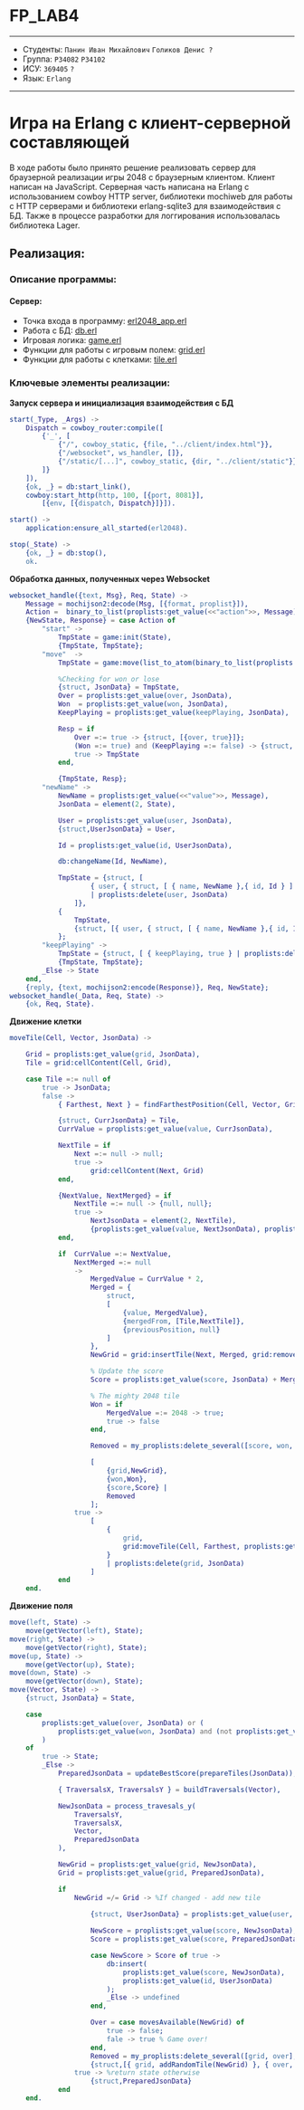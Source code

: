 # FP_LAB4

---

* Студенты: `Панин Иван Михайлович` `Голиков Денис ?`
* Группа: `P34082` `P34102`
* ИСУ: `369405`  `?`
* Язык: `Erlang`

--- 

# Игра на Erlang с клиент-серверной составляющей
В ходе работы было принято решение реализовать сервер для браузерной реализации игры 2048 с браузерным клиентом. Клиент написан на JavaScript. Серверная часть написана на Erlang с использованием cowboy HTTP server, библиотеки mochiweb для работы с HTTP серверами и библиотеки erlang-sqlite3 для взаимодействия с БД. Также в процессе разработки для логгирования использовалась библиотека Lager.

## Реализация:

### Описание программы:

#### Сервер:

- Точка входа в программу: [erl2048_app.erl](server/src/erl2048_app.erl)
- Работа с БД: [db.erl](server/src/db.erl)
- Игровая логика: [game.erl](server/src/game/game.erl)
- Функции для работы с игровым полем: [grid.erl](server/src/game/grid.erl)
- Функции для работы с клетками: [tile.erl](server/src/game/tile.erl)

### Ключевые элементы реализации:

**Запуск сервера и инициализация взаимодействия с БД**
````erlang
start(_Type, _Args) ->
    Dispatch = cowboy_router:compile([
        {'_', [
            {"/", cowboy_static, {file, "../client/index.html"}},
            {"/websocket", ws_handler, []},
            {"/static/[...]", cowboy_static, {dir, "../client/static"}}
        ]}
    ]),
    {ok, _} = db:start_link(),
    cowboy:start_http(http, 100, [{port, 8081}],
        [{env, [{dispatch, Dispatch}]}]).

start() ->
    application:ensure_all_started(erl2048).

stop(_State) ->
    {ok, _} = db:stop(),
    ok.
````
**Обработка данных, полученных через Websocket**
````erlang
websocket_handle({text, Msg}, Req, State) ->
    Message = mochijson2:decode(Msg, [{format, proplist}]),
    Action =  binary_to_list(proplists:get_value(<<"action">>, Message)),
    {NewState, Response} = case Action of
        "start" ->
            TmpState = game:init(State),
            {TmpState, TmpState};
        "move"  ->
            TmpState = game:move(list_to_atom(binary_to_list(proplists:get_value(<<"value">>, Message))), State),

            %Checking for won or lose
            {struct, JsonData} = TmpState,
            Over = proplists:get_value(over, JsonData),
            Won  = proplists:get_value(won, JsonData),
            KeepPlaying = proplists:get_value(keepPlaying, JsonData),

            Resp = if
                Over =:= true -> {struct, [{over, true}]};
                (Won =:= true) and (KeepPlaying =:= false) -> {struct, [{ask, true}]};
                true -> TmpState
            end,

            {TmpState, Resp};
        "newName" ->
            NewName = proplists:get_value(<<"value">>, Message),
            JsonData = element(2, State),

            User = proplists:get_value(user, JsonData),
            {struct,UserJsonData} = User,

            Id = proplists:get_value(id, UserJsonData),

            db:changeName(Id, NewName),

            TmpState = {struct, [
                    { user, { struct, [ { name, NewName },{ id, Id } ] } }
                    | proplists:delete(user, JsonData)
                ]},
            {
                TmpState,
                {struct, [{ user, { struct, [ { name, NewName },{ id, Id } ] } }]}
            };
        "keepPlaying" ->
            TmpState = {struct, [ { keepPlaying, true } | proplists:delete(keepPlaying, element(2, State)) ]},
            {TmpState, TmpState};
        _Else -> State
    end,
    {reply, {text, mochijson2:encode(Response)}, Req, NewState};
websocket_handle(_Data, Req, State) ->
    {ok, Req, State}.
````

**Движение клетки**
````erlang
moveTile(Cell, Vector, JsonData) ->

    Grid = proplists:get_value(grid, JsonData),
    Tile = grid:cellContent(Cell, Grid),

    case Tile =:= null of
        true -> JsonData;
        false ->
            { Farthest, Next } = findFarthestPosition(Cell, Vector, Grid),

            {struct, CurrJsonData} = Tile,
            CurrValue = proplists:get_value(value, CurrJsonData),

            NextTile = if
                Next =:= null -> null;
                true ->
                    grid:cellContent(Next, Grid)
            end,

            {NextValue, NextMerged} = if
                NextTile =:= null -> {null, null};
                true ->
                    NextJsonData = element(2, NextTile),
                    {proplists:get_value(value, NextJsonData), proplists:get_value(mergedFrom, NextJsonData)}
            end,

            if  CurrValue =:= NextValue,
                NextMerged =:= null
                ->
                    MergedValue = CurrValue * 2,
                    Merged = {
                        struct,
                        [
                            {value, MergedValue},
                            {mergedFrom, [Tile,NextTile]},
                            {previousPosition, null}
                        ]
                    },
                    NewGrid = grid:insertTile(Next, Merged, grid:removeTile(Cell, Grid)),

                    % Update the score
                    Score = proplists:get_value(score, JsonData) + MergedValue,

                    % The mighty 2048 tile
                    Won = if
                        MergedValue =:= 2048 -> true;
                        true -> false
                    end,

                    Removed = my_proplists:delete_several([score, won, grid], JsonData),

                    [
                        {grid,NewGrid},
                        {won,Won},
                        {score,Score} |
                        Removed
                    ];
                true ->
                    [
                        {
                            grid,
                            grid:moveTile(Cell, Farthest, proplists:get_value(grid, JsonData))
                        }
                        | proplists:delete(grid, JsonData)
                    ]
            end
    end.
````

**Движение поля**
````erlang
move(left, State) ->
    move(getVector(left), State);
move(right, State) -> 
    move(getVector(right), State);
move(up, State) -> 
    move(getVector(up), State);
move(down, State) -> 
    move(getVector(down), State);
move(Vector, State) ->
    {struct, JsonData} = State,

    case 
        proplists:get_value(over, JsonData) or (
            proplists:get_value(won, JsonData) and (not proplists:get_value(keepPlaying, JsonData))
        )
    of
        true -> State;
        _Else ->
            PreparedJsonData = updateBestScore(prepareTiles(JsonData)),

            { TraversalsX, TraversalsY } = buildTraversals(Vector),

            NewJsonData = process_travesals_y(
                TraversalsY,
                TraversalsX,
                Vector,
                PreparedJsonData
            ),

            NewGrid = proplists:get_value(grid, NewJsonData),
            Grid = proplists:get_value(grid, PreparedJsonData),

            if
                NewGrid =/= Grid -> %If changed - add new tile
                    
                    {struct, UserJsonData} = proplists:get_value(user, NewJsonData),

                    NewScore = proplists:get_value(score, NewJsonData),
                    Score = proplists:get_value(score, PreparedJsonData),

                    case NewScore > Score of true ->
                        db:insert(
                            proplists:get_value(score, NewJsonData),
                            proplists:get_value(id, UserJsonData)
                        );
                        _Else -> undefined
                    end,

                    Over = case movesAvailable(NewGrid) of
                        true -> false;
                        fale -> true % Game over!
                    end,
                    Removed = my_proplists:delete_several([grid, over], NewJsonData),
                    {struct,[{ grid, addRandomTile(NewGrid) }, { over, Over } | Removed ]};
                true -> %return state otherwise
                    {struct,PreparedJsonData}
            end
    end.
````
